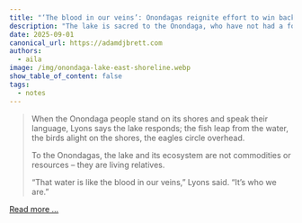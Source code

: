 ```yaml
---
title: "‘The blood in our veins’: Onondagas reignite effort to win back Maple Bay, a foothold on Onondaga Lake"
description: "The lake is sacred to the Onondaga, who have not had a foothold on a portion of its shore in nearly 200 years. The county has so far not been willing to give the Nation the land."
date: 2025-09-01
canonical_url: https://adamdjbrett.com
authors:
  - aila
image: /img/onondaga-lake-east-shoreline.webp
show_table_of_content: false
tags:
  - notes
---
```

<blockquote>
When the Onondaga people stand on its shores and speak their language, Lyons says the lake responds; the fish leap from the water, the birds alight on the shores, the eagles circle overhead.

To the Onondagas, the lake and its ecosystem are not commodities or resources – they are living relatives.

“That water is like the blood in our veins,” Lyons said. “It’s who we are.”
</blockquote>

<p><a href="https://centralcurrent.org/the-blood-in-our-veins-onondagas-reignite-effort-to-win-back-maple-bay-a-foothold-on-onondaga-lake/" target="_blank" alt="Read more of the Article on Central Current">Read more ...</a></p>
